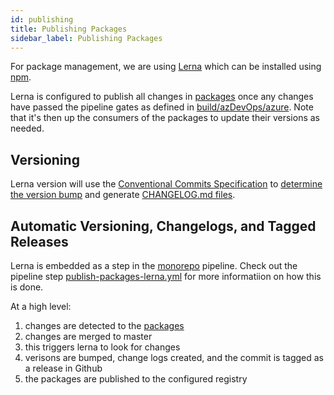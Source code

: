 ```yaml
---
id: publishing
title: Publishing Packages
sidebar_label: Publishing Packages
---
```


For package management, we are using [Lerna](https://lernajs.io) which can be installed using [npm](https://www.npmjs.com/package/lerna).

Lerna is configured to publish all changes in [packages](../packages) once any changes have passed the pipeline gates as defined in [build/azDevOps/azure](build/azDevOps/azure/). Note that it's then up the consumers of the packages to update their versions as needed.


## Versioning

Lerna version will use the [Conventional Commits Specification](https://conventionalcommits.org/) to [determine the version bump](https://github.com/conventional-changelog/conventional-changelog/tree/master/packages/conventional-recommended-bump) and generate [CHANGELOG.md files](https://github.com/conventional-changelog/conventional-changelog/tree/master/packages/conventional-changelog-cli).

## Automatic Versioning, Changelogs, and Tagged Releases

Lerna is embedded as a step in the [monorepo](./monorepo.md) pipeline. Check out the pipeline step [publish-packages-lerna.yml](./build/azDevOps/azure/templates/steps/publish-packages-lerna.yml) for more informatiion on how this is done.

At a high level:

1. changes are detected to the [packages](./packages.md)
2. changes are merged to master
3. this triggers lerna to look for changes
4. verisons are bumped, change logs created, and the commit is tagged as a release in Github
5. the packages are published to the configured registry
